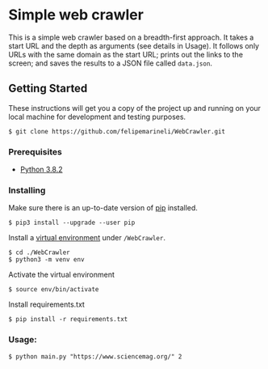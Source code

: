 # Simple web crawler

This is a simple web crawler based on a breadth-first approach. It takes a start URL and the depth as arguments (see details in Usage). It follows only URLs with the same domain as the start URL; prints out the links to the screen; and saves the results to a JSON file called `data.json`.

## Getting Started

These instructions will get you a copy of the project up and running on your local machine for development and testing purposes.

```
$ git clone https://github.com/felipemarineli/WebCrawler.git
```

### Prerequisites

- [Python 3.8.2](https://www.python.org/downloads/release/python-382/)

### Installing

Make sure there is an up-to-date version of [pip](https://pip.pypa.io/en/stable/) installed.

```
$ pip3 install --upgrade --user pip
```

Install a [virtual environment](https://virtualenv.pypa.io/en/latest/) under `/WebCrawler`.

```
$ cd ./WebCrawler
$ python3 -m venv env
```

Activate the virtual environment

```
$ source env/bin/activate
```

Install requirements.txt

```
$ pip install -r requirements.txt
```

### Usage:

```
$ python main.py "https://www.sciencemag.org/" 2
```                                
